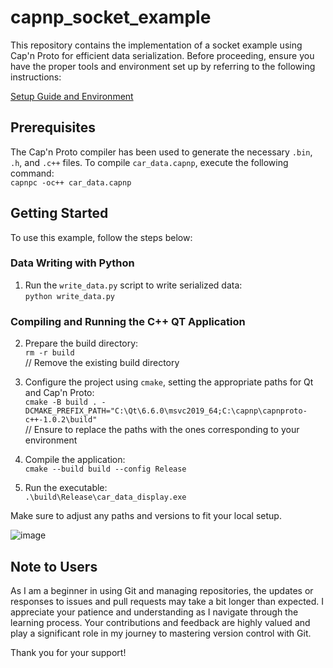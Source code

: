 # capnp_socket_example

This repository contains the implementation of a socket example using Cap'n Proto for efficient data serialization. Before proceeding, ensure you have the proper tools and environment set up by referring to the following instructions:

[Setup Guide and Environment](https://blog.naver.com/abraxas4/223404205927)

## Prerequisites

The Cap'n Proto compiler has been used to generate the necessary `.bin`, `.h`, and `.c++` files. To compile `car_data.capnp`, execute the following command:  
`capnpc -oc++ car_data.capnp`

## Getting Started

To use this example, follow the steps below:

### Data Writing with Python

1. Run the `write_data.py` script to write serialized data:  
   `python write_data.py`

### Compiling and Running the C++ QT Application

2. Prepare the build directory:  
   `rm -r build`  
   // Remove the existing build directory

3. Configure the project using `cmake`, setting the appropriate paths for Qt and Cap'n Proto:  
   `cmake -B build . -DCMAKE_PREFIX_PATH="C:\Qt\6.6.0\msvc2019_64;C:\capnp\capnproto-c++-1.0.2\build"`  
   // Ensure to replace the paths with the ones corresponding to your environment

4. Compile the application:  
   `cmake --build build --config Release`

5. Run the executable:  
   `.\build\Release\car_data_display.exe`

Make sure to adjust any paths and versions to fit your local setup.

![image](https://github.com/abraxas4/capnp_socket_example/assets/11579758/f3609cd6-fd46-4e66-a456-542d020b77ac)


## Note to Users

As I am a beginner in using Git and managing repositories, the updates or responses to issues and pull requests may take a bit longer than expected. I appreciate your patience and understanding as I navigate through the learning process. Your contributions and feedback are highly valued and play a significant role in my journey to mastering version control with Git.

Thank you for your support!
